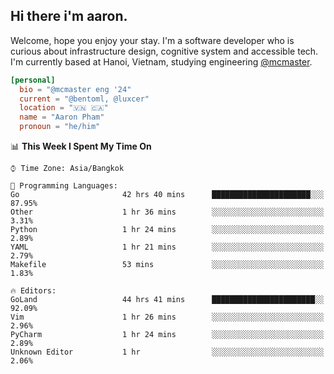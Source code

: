 <h2><b>Hi there i'm aaron. </b></h2>

Welcome, hope you enjoy your stay. I'm a software developer who is curious about infrastructure design, cognitive system and accessible tech. I'm currently based at Hanoi, Vietnam, studying engineering [@mcmaster](https://www.mcmaster.ca/).

```toml
[personal]
  bio = "@mcmaster eng '24"
  current = "@bentoml, @luxcer"
  location = "🇻🇳 🇨🇦"
  name = "Aaron Pham"
  pronoun = "he/him"
```
<!--<img src="https://github-readme-stats.vercel.app/api?username=aarnphm&show_icons=true&count_private=true&theme=dark" height="170"/>-->
<!--<img src="https://github-readme-stats.vercel.app/api/top-langs/?username=aarnphm&layout=compact&hide=css&theme=dark" height="170" />-->


<!--START_SECTION:waka-->
📊 **This Week I Spent My Time On** 

```text
⌚︎ Time Zone: Asia/Bangkok

💬 Programming Languages: 
Go                       42 hrs 40 mins      ██████████████████████░░░   87.95% 
Other                    1 hr 36 mins        ░░░░░░░░░░░░░░░░░░░░░░░░░   3.31% 
Python                   1 hr 24 mins        ░░░░░░░░░░░░░░░░░░░░░░░░░   2.89% 
YAML                     1 hr 21 mins        ░░░░░░░░░░░░░░░░░░░░░░░░░   2.79% 
Makefile                 53 mins             ░░░░░░░░░░░░░░░░░░░░░░░░░   1.83%

🔥 Editors: 
GoLand                   44 hrs 41 mins      ███████████████████████░░   92.09% 
Vim                      1 hr 26 mins        ░░░░░░░░░░░░░░░░░░░░░░░░░   2.96% 
PyCharm                  1 hr 24 mins        ░░░░░░░░░░░░░░░░░░░░░░░░░   2.89% 
Unknown Editor           1 hr                ░░░░░░░░░░░░░░░░░░░░░░░░░   2.06%

```


<!--END_SECTION:waka-->

<!--
**aarnphm/aarnphm** is a ✨ _special_ ✨ repository because its `README.md` (this file) appears on your GitHub profile.

Here are some ideas to get you started:

- 🔭 I’m currently working on ...
- 🌱 I’m currently learning ...
- 👯 I’m looking to collaborate on ...
- 🤔 I’m looking for help with ...
- 💬 Ask me about ...
- 📫 How to reach me: ...
- 😄 Pronouns: ...
- ⚡ Fun fact: ...
-->
